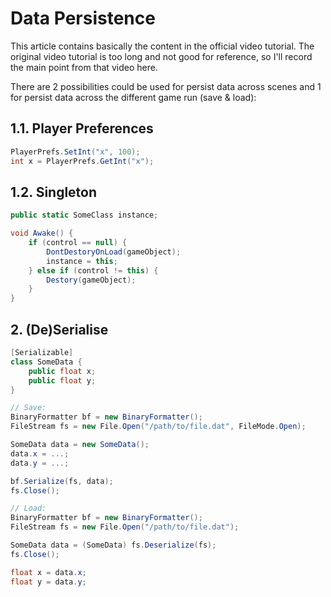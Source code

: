 # Data Persistence

This article contains basically the content in the official video tutorial. The original video tutorial is too long and not good for reference, so I'll record the main point from that video here.

There are 2 possibilities could be used for persist data across scenes and 1 for persist data across the different game run (save & load):

## 1.1. Player Preferences

```csharp
PlayerPrefs.SetInt("x", 100);
int x = PlayerPrefs.GetInt("x");
```

## 1.2. Singleton

```csharp
public static SomeClass instance;

void Awake() {
    if (control == null) {
        DontDestoryOnLoad(gameObject);
        instance = this;
    } else if (control != this) {
        Destory(gameObject);
    }
}
```

## 2. (De)Serialise

```csharp
[Serializable]
class SomeData {
    public float x;
    public float y;
}

// Save:
BinaryFormatter bf = new BinaryFormatter();
FileStream fs = new File.Open("/path/to/file.dat", FileMode.Open);

SomeData data = new SomeData();
data.x = ...;
data.y = ...;

bf.Serialize(fs, data);
fs.Close();

// Load:
BinaryFormatter bf = new BinaryFormatter();
FileStream fs = new File.Open("/path/to/file.dat");

SomeData data = (SomeData) fs.Deserialize(fs);
fs.Close();

float x = data.x;
float y = data.y;
```
